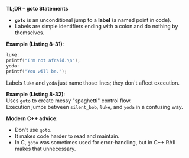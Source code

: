**TL;DR – goto Statements**  

- **`goto`** is an unconditional jump to a **label** (a named point in code).  
- Labels are simple identifiers ending with a colon and do nothing by themselves.  

**Example (Listing 8-31)**:  
```cpp
luke:
printf("I'm not afraid.\n");
yoda:
printf("You will be.");
```
Labels `luke` and `yoda` just name those lines; they don't affect execution.  

**Example (Listing 8-32)**:  
Uses `goto` to create messy "spaghetti" control flow.  
Execution jumps between `silent_bob`, `luke`, and `yoda` in a confusing way.  

**Modern C++ advice**:  
- Don’t use `goto`.  
- It makes code harder to read and maintain.  
- In C, `goto` was sometimes used for error-handling, but in C++ RAII makes that unnecessary.